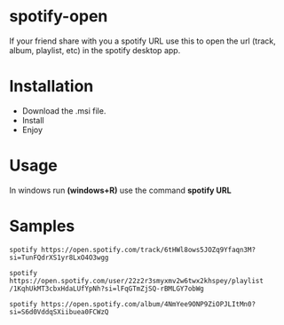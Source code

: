 # spotify-open
If your friend share with you a spotify URL use this to open the url (track, album, playlist, etc) in the spotify desktop app.

# Installation
- Download the .msi file.
- Install
- Enjoy

# Usage
In windows run **(windows+R)** use the command **spotify URL**

# Samples
```
spotify https://open.spotify.com/track/6tHWl8ows5JOZq9Yfaqn3M?si=TunFQdrXS1yr8LxO4O3wgg
```
```
spotify https://open.spotify.com/user/22z2r3smyxmv2w6twx2khspey/playlist
/1KqhUkMT3cbxHdaLUfYpNh?si=lFqGTmZjSQ-rBMLGY7obWg
```
```
spotify https://open.spotify.com/album/4NmYee9ONP9ZiOPJLItMn0?si=S6d0VddqSXiibuea0FCWzQ
```
